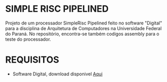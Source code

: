 # SIMPLE RISC PIPELINED
Projeto de um processador SimpleRisc Pipelined feito no software "Digital" para a disciplina de Arquitetura de Computadores na Universidade Federal do Paraná.
No repositório, encontra-se também codigos assembly para o teste do processador.

# REQUISITOS
* Software Digital, download disponivel [Aqui](https://github.com/hneemann/Digital)

